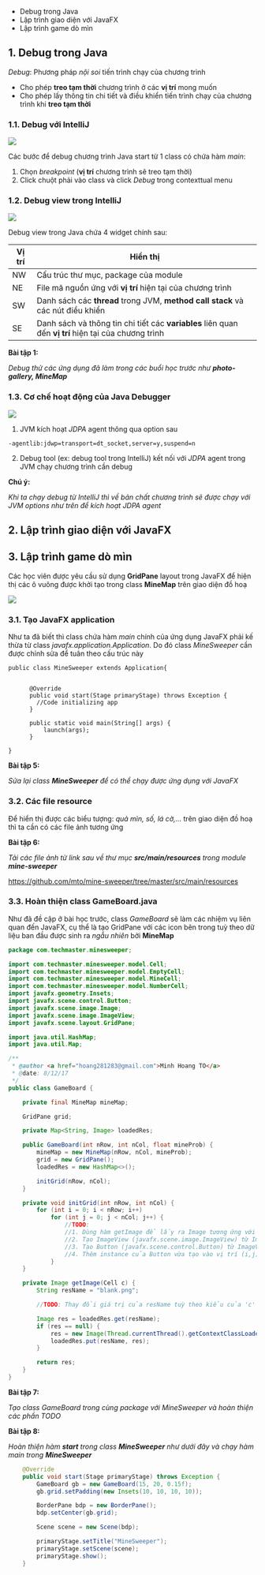 * Debug trong Java
* Lập trình giao diện với JavaFX
* Lập trình game dò mìn

## 1. Debug trong Java

*Debug*: Phương pháp *nội soi* tiến trình chạy của chương trình

* Cho phép **treo tạm thời** chương trình ở các **vị trí** mong muốn
* Cho phép lấy thông tin chi tiết và điều khiển tiến trình chạy của chương trình khi **treo tạm thời**

### 1.1. Debug với IntelliJ

![](./materials/start_debugging.png)

Các bước để debug chương trình Java start từ 1 class có chứa hàm *main*:

1. Chọn *breakpoint* (**vị trí** chương trình sẽ treo tạm thời)
2. Click chuột phải vào class và click *Debug* trong contexttual menu


### 1.2. Debug view trong IntelliJ

![](./materials/debugging_mine_map.png)

Debug view trong Java chứa 4 widget chính sau:


|Vị trí|Hiển thị|
|---|---|
|NW|Cấu trúc thư mục, package của module|
|NE|File mã nguồn ứng với **vị trí** hiện tại của chương trình|
|SW|Danh sách các **thread** trong JVM, **method call stack** và các nút điều khiển|
|SE|Danh sách và thông tin chi tiết các **variables** liên quan đến **vị trí** hiện tại của chương trình|

__Bài tập 1:__

*Debug thử các ứng dụng đã làm trong các buổi học trước như **photo-gallery, MineMap***

### 1.3. Cơ chế hoạt động của Java Debugger


![](./materials/jdpa_architecture.png)


1. JVM kích hoạt *JDPA* agent thông qua option sau

```shell
-agentlib:jdwp=transport=dt_socket,server=y,suspend=n
```

2. Debug tool (ex: debug tool trong IntelliJ) kết nối với *JDPA* agent trong JVM chạy chương trình cần debug


__Chú ý:__

*Khi ta chạy debug từ IntelliJ thì về bản chất chương trình sẽ được chạy với JVM options như trên để kích hoạt *JDPA* agent*

## 2. Lập trình giao diện với JavaFX

## 3. Lập trình game dò mìn

Các học viên được yêu cầu sử dụng **GridPane** layout trong JavaFX để hiện thị các ô vuông được khởi tạo trong class **MineMap** trên giao diện đồ hoạ

![](./materials/javafx_gridpane.png)

### 3.1. Tạo JavaFX application

Như ta đã biết thì class chứa hàm *main* chính của ứng dụng JavaFX phải kế thừa từ class *javafx.application.Application*. Do đó class *MineSweeper* cần được chỉnh sửa để tuân theo cấu trúc này

```
public class MineSweeper extends Application{


      @Override
      public void start(Stage primaryStage) throws Exception {
        //Code initializing app
      }

      public static void main(String[] args) {
          launch(args);
      }

}
```

__Bài tập 5:__

*Sửa lại class **MineSweeper** để có thể chạy được ứng dụng với JavaFX*

### 3.2. Các file resource

Để hiển thị được các biểu tượng: *quả mìn, số, lá cờ,...* trên giao diện đồ hoạ thì ta cần có các file ảnh tương ứng

__Bài tập 6:__

*Tải các file ảnh từ link sau về thư mục **src/main/resources** trong module **mine-sweeper***

https://github.com/mto/mine-sweeper/tree/master/src/main/resources

### 3.3. Hoàn thiện class GameBoard.java

Như đã đề cập ở bài học trước, class *GameBoard* sẽ làm các nhiệm vụ liên quan đến JavaFX, cụ thể là tạo GridPane với các icon bên trong tuỳ theo dữ liệu ban đầu được sinh ra *ngẫu nhiên* bởi **MineMap**

```java
package com.techmaster.minesweeper;

import com.techmaster.minesweeper.model.Cell;
import com.techmaster.minesweeper.model.EmptyCell;
import com.techmaster.minesweeper.model.MineCell;
import com.techmaster.minesweeper.model.NumberCell;
import javafx.geometry.Insets;
import javafx.scene.control.Button;
import javafx.scene.image.Image;
import javafx.scene.image.ImageView;
import javafx.scene.layout.GridPane;

import java.util.HashMap;
import java.util.Map;

/**
 * @author <a href="hoang281283@gmail.com">Minh Hoang TO</a>
 * @date: 8/12/17
 */
public class GameBoard {

    private final MineMap mineMap;

    GridPane grid;

    private Map<String, Image> loadedRes;

    public GameBoard(int nRow, int nCol, float mineProb) {
        mineMap = new MineMap(nRow, nCol, mineProb);
        grid = new GridPane();
        loadedRes = new HashMap<>();

        initGrid(nRow, nCol);
    }

    private void initGrid(int nRow, int nCol) {
        for (int i = 0; i < nRow; i++)
            for (int j = 0; j < nCol; j++) {
                //TODO:
                //1. Dùng hàm getImage để lấy ra Image tương ứng với ô ở vị trí (i,j)
                //2. Tạo ImageView (javafx.scene.image.ImageView) từ Image lấy được
                //3. Tạo Button (javafx.scene.control.Button) từ ImageView
                //4. Thêm instance của Button vừa tạo vào vị trí (i,j) trong object 'grid'
            }
    }

    private Image getImage(Cell c) {
        String resName = "blank.png";

        //TODO: Thay đổi giá trị của resName tuỳ theo kiểu của 'c'

        Image res = loadedRes.get(resName);
        if (res == null) {
            res = new Image(Thread.currentThread().getContextClassLoader().getResourceAsStream(resName));
            loadedRes.put(resName, res);
        }

        return res;
    }
}

```

__Bài tập 7:__

*Tạo class GameBoard trong cùng package với MineSweeper và hoàn thiện các phần TODO*

__Bài tập 8:__

*Hoàn thiện hàm **start** trong class **MineSweeper** như dưới đây và chạy hàm main trong **MineSweeper***

```java
    @Override
    public void start(Stage primaryStage) throws Exception {
        GameBoard gb = new GameBoard(15, 20, 0.15f);
        gb.grid.setPadding(new Insets(10, 10, 10, 10));

        BorderPane bdp = new BorderPane();
        bdp.setCenter(gb.grid);

        Scene scene = new Scene(bdp);

        primaryStage.setTitle("MineSweeper");
        primaryStage.setScene(scene);
        primaryStage.show();
    }
```